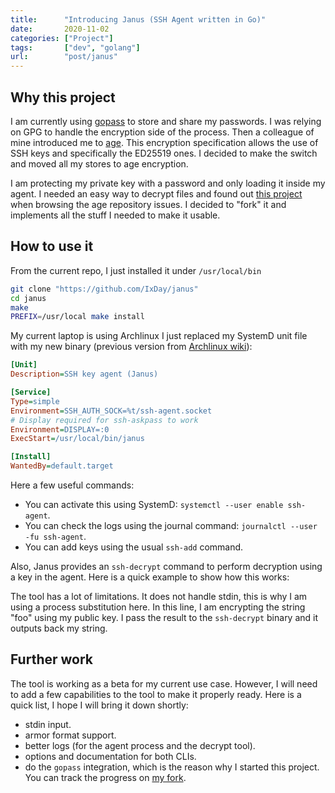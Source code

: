 ```yaml
---
title:      "Introducing Janus (SSH Agent written in Go)"
date:       2020-11-02
categories: ["Project"]
tags:       ["dev", "golang"]
url:        "post/janus"
---
```


Why this project
----------------

I am currently using [gopass][gopass_url] to store and share my passwords.
I was relying on GPG to handle the encryption side of the process. Then a colleague of
mine introduced me to [age][age_url]. This encryption specification allows the
use of SSH keys and specifically the ED25519 ones. I decided to make the switch
and moved all my stores to age encryption.

I am protecting my private key with
a password and only loading it inside my agent. I needed an easy way to decrypt
files and found out [this project][sagent_url] when browsing the age repository
issues. I decided to "fork" it and implements all the stuff I needed to make it
usable.

[gopass_url]: https://www.gopass.pw/
[age_url]: https://github.com/FiloSottile/age
[sagent_url]: https://github.com/42wim/sagent

How to use it
-------------

From the current repo, I just installed it under `/usr/local/bin`

```sh
git clone "https://github.com/IxDay/janus"
cd janus
make
PREFIX=/usr/local make install
```

My current laptop is using Archlinux I just replaced my SystemD unit file with
my new binary (previous version from [Archlinux wiki][arch_wiki]):

```ini
[Unit]
Description=SSH key agent (Janus)

[Service]
Type=simple
Environment=SSH_AUTH_SOCK=%t/ssh-agent.socket
# Display required for ssh-askpass to work
Environment=DISPLAY=:0
ExecStart=/usr/local/bin/janus

[Install]
WantedBy=default.target
```
Here a few useful commands:
- You can activate this using SystemD: `systemctl --user enable ssh-agent`.
- You can check the logs using the journal command: `journalctl --user -fu ssh-agent`.
- You can add keys using the usual `ssh-add` command.

Also, Janus provides an `ssh-decrypt` command to perform decryption using
a key in the agent. Here is a quick example to show how this works:

The tool has a lot of limitations. It does not handle stdin, this
is why I am using a process substitution here. In this line, I am encrypting the
string "foo" using my public key. I pass the result to the `ssh-decrypt` binary
and it outputs back my string.

Further work
------------

The tool is working as a beta for my current use case. However, I will need to
add a few capabilities to the tool to make it properly ready. Here is a quick
list, I hope I will bring it down shortly:

- stdin input.
- armor format support.
- better logs (for the agent process and the decrypt tool).
- options and documentation for both CLIs.
- do the `gopass` integration, which is the reason why I started this project.
    You can track the progress on [my fork][gopass_fork].


[arch_wiki]: https://wiki.archlinux.org/index.php/SSH_keys#Start_ssh-agent_with_systemd_user
[gopass_fork]: https://github.com/IxDay/gopass
